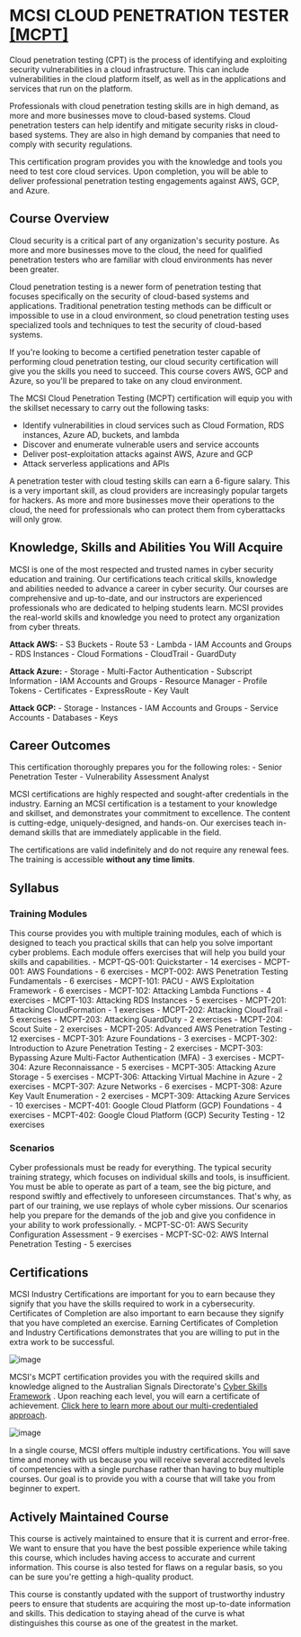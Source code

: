 # MCSI CLOUD PENETRATION TESTER [[MCPT]](https://www.mosse-institute.com/certifications/mcpt-cloud-penetration-tester.html)
Cloud penetration testing (CPT) is the process of identifying and exploiting security vulnerabilities in a cloud infrastructure. This can include vulnerabilities in the cloud platform itself, as well as in the applications and services that run on the platform.

Professionals with cloud penetration testing skills are in high demand, as more and more businesses move to cloud-based systems. Cloud penetration testers can help identify and mitigate security risks in cloud-based systems. They are also in high demand by companies that need to comply with security regulations.

This certification program provides you with the knowledge and tools you need to test core cloud services. Upon completion, you will be able to deliver professional penetration testing engagements against AWS, GCP, and Azure.


## Course Overview
Cloud security is a critical part of any organization's security posture. As more and more businesses move to the cloud, the need for qualified penetration testers who are familiar with cloud environments has never been greater.

Cloud penetration testing is a newer form of penetration testing that focuses specifically on the security of cloud-based systems and applications. Traditional penetration testing methods can be difficult or impossible to use in a cloud environment, so cloud penetration testing uses specialized tools and techniques to test the security of cloud-based systems.

If you're looking to become a certified penetration tester capable of performing cloud penetration testing, our cloud security certification will give you the skills you need to succeed. This course covers AWS, GCP and Azure, so you'll be prepared to take on any cloud environment.

The MCSI Cloud Penetration Testing (MCPT) certification will equip you with the skillset necessary to carry out the following tasks:
   - Identify vulnerabilities in cloud services such as Cloud Formation, RDS instances, Azure AD, buckets, and lambda
   - Discover and enumerate vulnerable users and service accounts
   - Deliver post-exploitation attacks against AWS, Azure and GCP
   - Attack serverless applications and APIs

A penetration tester with cloud testing skills can earn a 6-figure salary. This is a very important skill, as cloud providers are increasingly popular targets for hackers. As more and more businesses move their operations to the cloud, the need for professionals who can protect them from cyberattacks will only grow.


## Knowledge, Skills and Abilities You Will Acquire
MCSI is one of the most respected and trusted names in cyber security education and training. Our certifications teach critical skills, knowledge and abilities needed to advance a career in cyber security. Our courses are comprehensive and up-to-date, and our instructors are experienced professionals who are dedicated to helping students learn. MCSI provides the real-world skills and knowledge you need to protect any organization from cyber threats. 

**Attack AWS:**
    - S3 Buckets
    - Route 53
    - Lambda
    - IAM Accounts and Groups
    - RDS Instances
    - Cloud Formations
    - CloudTrail
    - GuardDuty

**Attack Azure:**
    - Storage
    - Multi-Factor Authentication
    - Subscript Information
    - IAM Accounts and Groups
    - Resource Manager
    - Profile Tokens
    - Certificates
    - ExpressRoute
    - Key Vault

**Attack GCP:**
    - Storage
    - Instances
    - IAM Accounts and Groups
    - Service Accounts
    - Databases
    - Keys


## Career Outcomes
This certification thoroughly prepares you for the following roles:
    - Senior Penetration Tester
    - Vulnerability Assessment Analyst

MCSI certifications are highly respected and sought-after credentials in the industry. Earning an MCSI certification is a testament to your knowledge and skillset, and demonstrates your commitment to excellence. The content is cutting-edge, uniquely-designed, and hands-on. Our exercises teach in-demand skills that are immediately applicable in the field.

The certifications are valid indefinitely and do not require any renewal fees. The training is accessible **without any time limits**. 


## Syllabus
### Training Modules
This course provides you with multiple training modules, each of which is designed to teach you practical skills that can help you solve important cyber problems. Each module offers exercises that will help you build your skills and capabilities.
    - MCPT-QS-001: Quickstarter - 14 exercises
    - MCPT-001: AWS Foundations - 6 exercises
    - MCPT-002: AWS Penetration Testing Fundamentals - 6 exercises
    - MCPT-101: PACU - AWS Exploitation Framework - 6 exercises
    - MCPT-102: Attacking Lambda Functions - 4 exercises
    - MCPT-103: Attacking RDS Instances - 5 exercises
    - MCPT-201: Attacking CloudFormation - 1 exercises
    - MCPT-202: Attacking CloudTrail - 5 exercises
    - MCPT-203: Attacking GuardDuty - 2 exercises
    - MCPT-204: Scout Suite - 2 exercises
    - MCPT-205: Advanced AWS Penetration Testing - 12 exercises
    - MCPT-301: Azure Foundations - 3 exercises
    - MCPT-302: Introduction to Azure Penetration Testing - 2 exercises
    - MCPT-303: Bypassing Azure Multi-Factor Authentication (MFA) - 3 exercises
    - MCPT-304: Azure Reconnaissance - 5 exercises
    - MCPT-305: Attacking Azure Storage - 5 exercises
    - MCPT-306: Attacking Virtual Machine in Azure - 2 exercises
    - MCPT-307: Azure Networks - 6 exercises
    - MCPT-308: Azure Key Vault Enumeration - 2 exercises
    - MCPT-309: Attacking Azure Services - 10 exercises
    - MCPT-401: Google Cloud Platform (GCP) Foundations - 4 exercises
    - MCPT-402: Google Cloud Platform (GCP) Security Testing - 12 exercises


### Scenarios
Cyber professionals must be ready for everything. The typical security training strategy, which focuses on individual skills and tools, is insufficient. You must be able to operate as part of a team, see the big picture, and respond swiftly and effectively to unforeseen circumstances. That's why, as part of our training, we use replays of whole cyber missions. Our scenarios help you prepare for the demands of the job and give you confidence in your ability to work professionally.
    - MCPT-SC-01: AWS Security Configuration Assessment - 9 exercises
    - MCPT-SC-02: AWS Internal Penetration Testing - 5 exercises


## Certifications
MCSI Industry Certifications are important for you to earn because they signify that you have the skills required to work in a cybersecurity. Certificates of Completion are also important to earn because they signify that you have completed an exercise. Earning Certificates of Completion and Industry Certifications demonstrates that you are willing to put in the extra work to be successful. 

![image](https://github.com/h4md153v63n/CloudSec/assets/5091265/61f0a225-d477-46ec-87fe-809cb28c98ab)

MCSI's MCPT certification provides you with the required skills and knowledge aligned to the Australian Signals Directorate's [Cyber Skills Framework](https://www.mosse-institute.com/asd-cyber-skills-framework.html) . Upon reaching each level, you will earn a certificate of achievement. [Click here to learn more about our multi-credentialed approach](https://www.mosse-institute.com/how-to-become-mcsi-certified.html). 

![image](https://github.com/h4md153v63n/CloudSec/assets/5091265/040b3b8b-f808-46ca-8dde-0f34eefeeb4b)

In a single course, MCSI offers multiple industry certifications. You will save time and money with us because you will receive several accredited levels of competencies with a single purchase rather than having to buy multiple courses. Our goal is to provide you with a course that will take you from beginner to expert. 


## Actively Maintained Course
This course is actively maintained to ensure that it is current and error-free. We want to ensure that you have the best possible experience while taking this course, which includes having access to accurate and current information. This course is also tested for flaws on a regular basis, so you can be sure you're getting a high-quality product.

This course is constantly updated with the support of trustworthy industry peers to ensure that students are acquiring the most up-to-date information and skills. This dedication to staying ahead of the curve is what distinguishes this course as one of the greatest in the market. 
